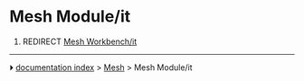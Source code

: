 # Mesh Module/it
1.  REDIRECT [Mesh Workbench/it](Mesh_Workbench/it.md)



---
⏵ [documentation index](../README.md) > [Mesh](Mesh_Workbench.md) > Mesh Module/it
